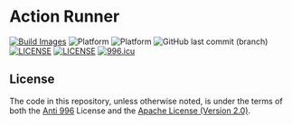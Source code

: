 # Action Runner

[![Build Images](https://github.com/StarUbiquitous/action-runner/actions/workflows/build.yml/badge.svg)](https://github.com/StarUbiquitous/action-runner/actions/workflows/build.yml)
![Platform](https://img.shields.io/badge/Platform-linux%2Famd64-brightgreen?style=flat-square&logo=linux)
![Platform](https://img.shields.io/badge/Platform-linux%2Farm64-brightgreen?style=flat-square&logo=linux)
![GitHub last commit (branch)](https://img.shields.io/github/last-commit/starubiquitous/action-runner/main?style=flat-square)
[![LICENSE](https://img.shields.io/badge/License-Anti%20996-blue.svg?style=flat-square)](https://github.com/996icu/996.ICU/blob/master/LICENSE)
[![LICENSE](https://img.shields.io/badge/License-Apache--2.0-green.svg?style=flat-square)](LICENSE-APACHE)
[![996.icu](https://img.shields.io/badge/Link-996.icu-red.svg?style=flat-square)](https://996.icu)

## License

The code in this repository, unless otherwise noted, is under the terms of both the [Anti 996](https://github.com/996icu/996.ICU/blob/master/LICENSE) License and the [Apache License (Version 2.0)]().
